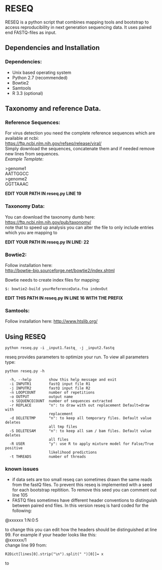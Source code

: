 # RESEQ

RESEQ is a python script that combines mapping tools and bootstrap to access reproducibility in next generation sequencing data. It uses paired end FASTQ-files as input.

## Dependencies and Installation

### Dependencies:
- Unix based operating system  
- Python 2.7 (recommended)  
- Bowtie2  
- Samtools  
- R 3.3 (optional)  

## Taxonomy and reference Data.

### Reference Sequences:
For virus detection you need the complete reference sequences which are available at ncbi:  
https://ftp.ncbi.nlm.nih.gov/refseq/release/viral/  
Simply download the sequences, concatenate them and if needed remove new lines from sequences.  
_Example Template:_  

\>genome1  
AATTGGCC  
\>genome2  
GGTTAAAC  

**EDIT YOUR PATH IN reseq.py LINE 19**

### Taxonomy Data:
You can download the taxonomy dumb here:
https://ftp.ncbi.nlm.nih.gov/pub/taxonomy/  
note that to speed up analysis you can alter the file to only include entries which you are mapping to

**EDIT YOUR PATH IN reseq.py IN LINE: 22**


### Bowtie2:
Follow installation here:  
http://bowtie-bio.sourceforge.net/bowtie2/index.shtml  

Bowtie needs to create index files for mapping:
```
$: bowtie2-build yourReferenceData.fna indexOut
```

**EDIT THIS PATH IN reseq.py IN LINE 16 WITH THE PREFIX**

###   Samtools:
Follow installation here:
http://www.htslib.org/


## Using RESEQ
```
python reseq.py -i _input1.fastq_ -j _input2.fastq 
```
reseq provides parameters to optimize your run. To view all parameters type:
````
python reseq.py -h
````

````
  -h, --help        show this help message and exit
  -i INPUTR1        fastQ input file R1
  -j INPUTR2        fastQ input file R2
  -n LOOPCOUNT      number of repetitions
  -o OUTPUT         output name
  -s SEQUENCECOUNT  number of sequences extracted
  -r REPLACE        "n": to draw with out replacement Default=draw with
                    replacement
  -d DELETETMP      "n": to keep all temporary files. Default value deletes
                    all tmp files
  -S DELETESAM      "n": to keep all sam / bam files. Default value deletes
                    all files
  -R USER           "y": use R to apply mixture model for False/True positive
                    likelihood predictions
  -t THREADS        number of threads
````

### known issues
- if data sets are too small reseq can sometimes drawn the same reads from the fastQ files.
To prevent this reseq is implemented with a seed for each bootstrap repitition. To remove this seed you can comment out line 105
- FASTQ files sometimes have different header conventions to distinguish between paired end files. In this version reseq is hard coded for the following:  

@xxxxxx 1:N:0:5  

to change this you can edit how the headers should be distinguished at line 99. For example if your header looks like this:  
@xxxxxx/1  
change line 99 from:  
````
R2Dict[lines[0].strip("\n").split(" ")[0]]= x
````
to  
````R2Dict[lines[0].strip("\n").split("/")[0]]= x
